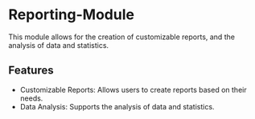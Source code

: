 # Reporting-Module
This module allows for the creation of customizable reports, and the analysis of data and statistics.

## Features
- Customizable Reports: Allows users to create reports based on their needs.
- Data Analysis: Supports the analysis of data and statistics.
